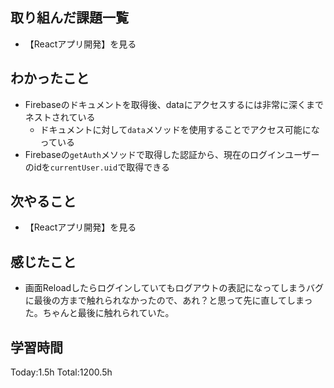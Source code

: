 ## 取り組んだ課題一覧
- 【Reactアプリ開発】を見る

## わかったこと

- Firebaseのドキュメントを取得後、dataにアクセスするには非常に深くまでネストされている
  - ドキュメントに対して`data`メソッドを使用することでアクセス可能になっている
- Firebaseの`getAuth`メソッドで取得した認証から、現在のログインユーザーのidを`currentUser.uid`で取得できる

## 次やること

- 【Reactアプリ開発】を見る

## 感じたこと

- 画面Reloadしたらログインしていてもログアウトの表記になってしまうバグに最後の方まで触れられなかったので、あれ？と思って先に直してしまった。ちゃんと最後に触れられていた。
 
## 学習時間

Today:1.5h
Total:1200.5h
